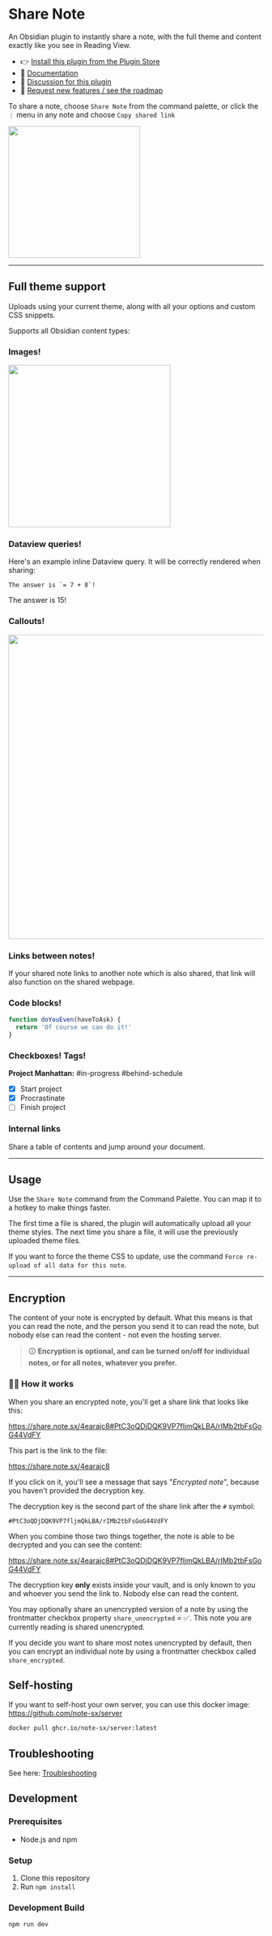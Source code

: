 # Share Note

An Obsidian plugin to instantly share a note, with the full theme and content exactly like you see in Reading View.

- 👉 [Install this plugin from the Plugin Store](https://obsidian.md/plugins?id=share-note)
- 📄 [Documentation](https://docs.note.sx/)
- 💬 [Discussion for this plugin](https://forum.obsidian.md/t/42788)
- 🚀 [Request new features / see the roadmap](https://note.sx/roadmap)

To share a note, choose `Share Note` from the command palette, or click the `⋮` menu in any note and choose `Copy shared link`

<img width="260" src="https://github.com/alangrainger/obsidian-share/assets/16197738/69b270a7-c064-4915-9c81-698ae5b54b44">

---

## Full theme support

Uploads using your current theme, along with all your options and custom CSS snippets.

Supports all Obsidian content types:

### Images!

<img width="320" src="docs/wow5.png">

### Dataview queries!

Here's an example inline Dataview query. It will be correctly rendered when sharing:

```
The answer is `= 7 + 8`!
```

The answer is 15!

### Callouts!

<img width="600" src="docs/callouts.png">

### Links between notes!

If your shared note links to another note which is also shared, that link will also function on the shared webpage.

### Code blocks!

```javascript
function doYouEven(haveToAsk) {
  return 'Of course we can do it!'
}
```

### Checkboxes! Tags!

**Project Manhattan:** #in-progress #behind-schedule

- [x] Start project
- [x] Procrastinate
- [ ] Finish project

### Internal links

Share a table of contents and jump around your document.

---

## Usage

Use the `Share Note` command from the Command Palette. You can map it to a hotkey to make things faster.

The first time a file is shared, the plugin will automatically upload all your theme styles. The next time you share a file, it will use the previously uploaded theme files.

If you want to force the theme CSS to update, use the command `Force re-upload of all data for this note`.

---

## Encryption

The content of your note is encrypted by default. What this means is that you can read the note, and the person you send it to can read the note, but nobody else can read the content - not even the hosting server.

> 🛈 **Encryption is optional, and can be turned on/off for individual notes, or for all notes, whatever you prefer.**

### 🧑‍💻 How it works 

When you share an encrypted note, you'll get a share link that looks like this:

https://share.note.sx/4earajc8#PtC3oQDjDQK9VP7fljmQkLBA/rIMb2tbFsGoG44VdFY

This part is the link to the file:

https://share.note.sx/4earajc8

If you click on it, you'll see a message that says "*Encrypted note*", because you haven't provided the decryption key.

The decryption key is the second part of the share link after the `#` symbol:

`#PtC3oQDjDQK9VP7fljmQkLBA/rIMb2tbFsGoG44VdFY`

When you combine those two things together, the note is able to be decrypted and you can see the content:

https://share.note.sx/4earajc8#PtC3oQDjDQK9VP7fljmQkLBA/rIMb2tbFsGoG44VdFY

The decryption key **only** exists inside your vault, and is only known to you and whoever you send the link to. Nobody else can read the content.

You may optionally share an unencrypted version of a note by using the frontmatter checkbox property `share_unencrypted` = ✅. This note you are currently reading is shared unencrypted.

If you decide you want to share most notes unencrypted by default, then you can encrypt an individual note by using a frontmatter checkbox called `share_encrypted`.

## Self-hosting

If you want to self-host your own server, you can use this docker image: https://github.com/note-sx/server

```bash
docker pull ghcr.io/note-sx/server:latest
```

## Troubleshooting

See here: [Troubleshooting](https://docs.note.sx/Troubleshooting)

## Development

### Prerequisites

- Node.js and npm

### Setup

1. Clone this repository
2. Run `npm install`

### Development Build

```bash
npm run dev
